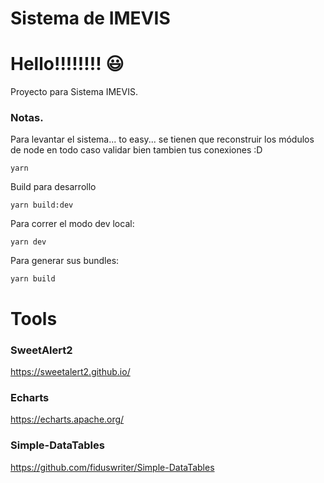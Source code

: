 # Sistema de IMEVIS

# Hello!!!!!!!! :smiley:

Proyecto para Sistema IMEVIS.

### Notas.

Para levantar el sistema... to easy... se tienen que reconstruir los módulos de node en todo caso validar bien tambien tus conexiones :D 


```
yarn
```

Build para desarrollo
```
yarn build:dev
```
Para correr el modo dev local: 

```
yarn dev
```

Para generar sus bundles:

```
yarn build
```

# Tools

### SweetAlert2

https://sweetalert2.github.io/

### Echarts

https://echarts.apache.org/

### Simple-DataTables

https://github.com/fiduswriter/Simple-DataTables